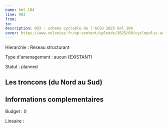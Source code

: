 ```yaml
---
name: kml_104 
line: 903
from: 
to:  
description: 903 - schema cyclable de l'ACSO 2025 kml_104 
cover: https://www.velooise.fr/wp-content/uploads/2025/08/cyclopolis-acso-903.jpg
---
```

Hierarchie : Reseau structurant

Type d'amenagement : aucun (EXISTANT)

Statut : planned

## Les troncons (du Nord au Sud)

## Informations complementaires

Budget  : 0 

Lineaire :

